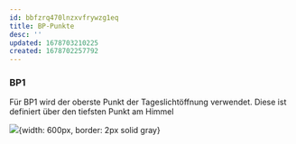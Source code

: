 ```yaml
---
id: bbfzrq470lnzxvfrywzg1eq
title: BP-Punkte
desc: ''
updated: 1678703210225
created: 1678702257792
---
```

### BP1
Für BP1 wird der oberste Punkt der Tageslichtöffnung verwendet. Diese ist definiert über den tiefsten Punkt am Himmel

![](/assets/images/2023-03-13-11-25-05.png){width: 600px, border: 2px solid gray}
